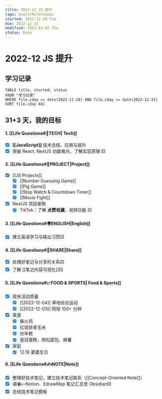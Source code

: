 ```yaml
---
title: 2022-12 JS 提升
tags: Goals/Milestones  
started: 2022-11-29 Tue
due: 2022-12-31
modified: 2023-03-02 Thu
status: Done
---
```

# 2022-12 JS 提升
## 学习记录

```dataview
TABLE title, started, status
FROM "学习记录"
WHERE file.cday >= date(2022-11-28) AND file.cday <= date(2022-12-31)
SORT file.cday ASC
```

## 31+3 天，我的目标
#### 1. [[Life Questions#🚀TECH| Tech]]
- [x] **[[JavaScript]]** 技术总结、应用与提升
- [x] 突破 React, NextJS 功能难点，了解实现原理 🟨
#### 2. [[Life Questions#🚀PROJECT|Project]]
- [x] [[JS Projects]]
	- [x] [[Number Guessing Game]]
	- [x] [[Pig Game]]
	- [x] [[Stop Watch & Countdown Timer]]
	- [x] [[Movie Fight]]
- [x] NextJS 项目案例 
	- [x] TikTok：了解 **点赞收藏**、视频功能 🟨
#### 3. [[Life Questions#🌍ENGLISH|English]]
- [x] 建立英语学习与输出习惯🟨
#### 4. [[Life Questions#👯SHARE|Share]]
- [x] 处理好笔记与分享的关系🟨
- [x] 了解 [[笔记内容可视化]]🟨
#### 5. [[Life Questions#📈FOOD & SPORTS| Food & Sports]]
- [x] 周末活动质量
	- [x] [[2022-12-04]] 草地综合运动 
	- [x] [[2022-12-03]] 网球 100+ 分钟
- [x] 美食
	- [x] 柴火鸡
	- [x] 红烧排骨玉米
	- [x] 炒年糕
	- [x] 皇冠蛋糕、肉松面包、麻薯
- [x] 家庭
	- [x] 12.18 婆婆生日
#### 6. [[Life Questions#✍️NOTE|Note]]
- [x] 整理好技术笔记，建立技术笔记联系（[[Concept-Oriented Note]]） 
- [x] ~~语雀、~~Notion、EdrawMap 笔记汇总至 Obsidian🟨 
- [x] 总结技术笔记模板